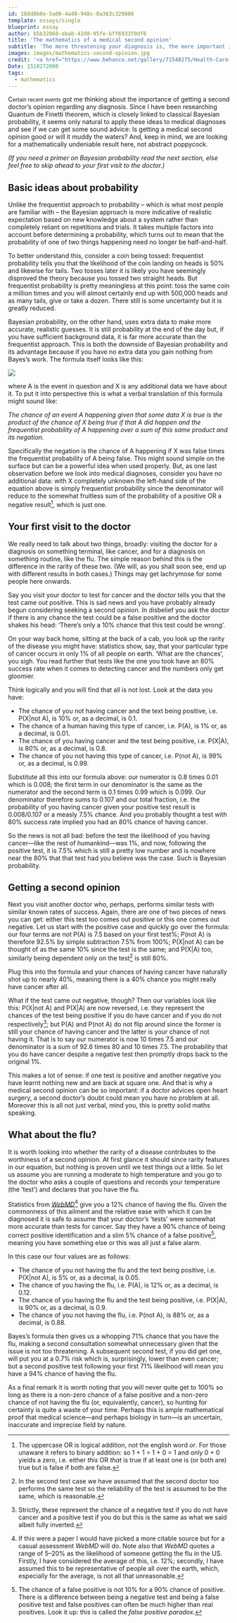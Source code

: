 ```yaml
---
id: 18dd0b0e-5a00-4a40-948c-0a363c329886
template: essays/single
blueprint: essay
author: b5b32860-ebab-42d8-95fe-bff6933f0df6
title: 'The mathematics of a medical second opinion'
subtitle: 'The more threatening your diagnosis is, the more important it becomes to consult a second doctor. Here is the maths to prove it.'
images: images/mathematics-second-opinion.jpg
credit: '<a href="https://www.behance.net/gallery/71548275/Health-Care-in-America-Commonwealth-Fund">Maggie Chiang</a>'
Date: 1510272000
tags:
  - mathematics
---
```

C<small>ertain recent events</small> got me thinking about the importance of getting a second doctor’s opinion regarding any diagnosis. Since I have been researching Quantum de Finetti theorem, which is closely linked to classical Bayesian probability, it seems only natural to apply these ideas to medical diagnoses and see if we can get some sound advice: Is getting a medical second opinion good or will it muddy the waters? And, keep in mind, we are looking for a mathematically undeniable result here, not abstract poppycock.

*(If you need a primer on Bayesian probability read the next section, else feel free to skip ahead to your first visit to the doctor.)*

## Basic ideas about probability

Unlike the frequentist approach to probability – which is what most people are familiar with – the Bayesian approach is more indicative of realistic expectation based on new knowledge about a system rather than completely reliant on repetitions and trials. It takes multiple factors into account before determining a probability, which turns out to mean that the probability of one of two things happening need no longer be half-and-half.

To better understand this, consider a coin being tossed: frequentist probability tells you that the likelihood of the coin landing on heads is 50% and likewise for tails. Two tosses later it is likely you have seemingly disproved the theory because you tossed two straight heads. But frequentist probability is pretty meaningless at this point: toss the same coin a million times and you will almost certainly end up with 500,000 heads and as many tails, give or take a dozen. There still is some uncertainty but it is greatly reduced.

Bayesian probability, on the other hand, uses extra data to make more accurate, realistic guesses. It is still probability at the end of the day but, if you have sufficient background data, it is far more accurate than the frequentist approach. This is both the downside of Bayesian probability and its advantage because if you have no extra data you gain nothing from Bayes’s work. The formula itself looks like this:

<img src="/bayes-probability.png" class="invert">

where A is the event in question and X is any additional data we have about it. To put it into perspective this is what a verbal translation of this formula might sound like:

*The chance of an event A happening given that some data X is true is the product of the chance of X being true if that A did happen and the frequentist probability of A happening over a sum of this same product and its negation.*

Specifically the negation is the chance of A happening if X was false times the frequentist probability of A being false. This might sound simple on the surface but can be a powerful idea when used properly. But, as one last observation before we look into medical diagnoses, consider you have no additional data: with X completely unknown the left-hand side of the equation above is simply frequentist probability since the denominator will reduce to the somewhat fruitless sum of the probability of a positive OR a negative result[^1], which is just one.

[^1]: The uppercase OR is logical addition, not the english word *or*. For those unaware it refers to binary addition: so 1 + 1 = 1 + 0 = 1 and only  0 + 0 yields a zero, i.e. either *this* OR *that* is true if at least one is (or both are) true but is false if both are false.

## Your first visit to the doctor

We really need to talk about two things, broadly: visiting the doctor for a diagnosis on something terminal, like cancer, and for a diagnosis on something routine, like the flu. The simple reason behind this is the difference in the rarity of these two. (We will, as you shall soon see, end up with different results in both cases.) Things may get lachrymose for some people here onwards.

Say you visit your doctor to test for cancer and the doctor tells you that the test came out positive. This is sad news and you have probably already begun considering seeking a second opinion. In disbelief you ask the doctor if there is any chance the test could be a false positive and the doctor shakes his head: ‘There’s only a 10% chance that this test could be wrong’.

On your way back home, sitting at the back of a cab, you look up the rarity of the disease you might have: statistics show, say, that your particular type of cancer occurs in only 1% of all people on earth. ‘What are the chances’, you sigh. You read further that tests like the one you took have an 80% success rate when it comes to detecting cancer and the numbers only get gloomier.

Think logically and you will find that all is not lost. Look at the data you have:

- The chance of you not having cancer and the text being positive, i.e. P(X|not A), is 10% or, as a decimal, is 0.1.
- The chance of a human having this type of cancer, i.e. P(A), is 1% or, as a decimal, is 0.01.
- The chance of you having cancer and the test being positive, i.e. P(X|A), is 80% or, as a decimal, is 0.8.
- The chance of you not having this type of cancer, i.e. P(not A), is 99% or, as a decimal, is 0.99.

Substitute all this into our formula above: our numerator is 0.8 times 0.01 which is 0.008; the first term in our denominator is the same as the numerator and the second term is 0.1 times 0.99 which is 0.099. Our denominator therefore sums to 0.107 and our total fraction, i.e. the probability of you having cancer given your positive test result is 0.008/0.107 or a measly 7.5% chance. And you probably thought a test with 80% success rate implied you had an 80% chance of having cancer.

So the news is not all bad: before the test the likelihood of you having cancer—like the rest of humankind—was 1%, and now, following the positive test, it is 7.5% which is still a pretty low number and is nowhere near the 80% that that test had you believe was the case. Such is Bayesian probability.

## Getting a second opinion

Next you visit another doctor who, perhaps, performs similar tests with similar known rates of success. Again, there are one of two pieces of news you can get: either this test too comes out positive or this one comes out negative. Let us start with the positive case and quickly go over the formula: our four terms are not P(A) is 7.5 based on your first test%; P(not A) is therefore 92.5% by simple subtraction 7.5% from 100%; P(X|not A) can be thought of as the same 10% since the test is the same; and P(X|A) too, similarly being dependent only on the test[^2] is still 80%.

[^2]: In the second test case we have assumed that the second doctor too performs the same test so the reliability of the test is assumed to be the same, which is reasonable.

Plug this into the formula and your chances of having cancer have naturally shot up to nearly 40%, meaning there is a 40% chance you might really have cancer after all.

What if the test came out negative, though? Then our variables look like this: P(X|not A) and P(X|A) are now reversed, i.e. they represent the chances of the test being positive if you do have cancer and if you do not respectively[^3]; but P(A) and P(not A) do not flip around since the former is still your chance of having cancer and the latter is your chance of not having it. That is to say our numerator is now 10 times 7.5 and our denominator is a sum of 92.6 times 80 and 10 times 7.5. The probability that you do have cancer despite a negative test then promptly drops back to the original 1%.

[^3]: Strictly, these represent the chance of a negative test if you do not have cancer and a positive test if you do but this is the same as what we said albeit fully inverted.

This makes a lot of sense: if one test is positive and another negative you have learnt nothing new and are back at square one. And that is why a medical second opinion can be so important: if a doctor advices open heart surgery, a second doctor’s doubt could mean you have no problem at all. Moreover this is all not just verbal, mind you, this is pretty solid maths speaking.

## What about the flu?

It is worth looking into whether the rarity of a disease contributes to the worthiness of a second opinion. At first glance it should since rarity features in our equation, but nothing is proven until we test things out a little. So let us assume you are running a moderate to high temperature and you go to the doctor who asks a couple of questions and records your temperature (the ‘test’) and declares that you have the flu.

Statistics from [*WebMD*](https://www.webmd.com/cold-and-flu/flu-statistics)[^4] give you a 12% chance of having the flu. Given the commonness of this ailment and the relative ease with which it can be diagnosed it is safe to assume that your doctor’s ‘tests’ were somewhat more accurate than tests for cancer. Say they have a 90% chance of being correct positive identification and a slim 5% chance of a false positive[^5], meaning you have something else or this was all just a false alarm.

[^4]: If this were a paper I would have picked a more citable source but for a casual assessment *WebMD* will do. Note also that *WebMD* quotes a range of 5–20% as the likelihood of someone getting the flu in the US. Firstly, I have considered the average of this, i.e. 12%; secondly, I have assumed this to be representative of people all over the earth, which, especially for the average, is not all that unreasonable.

[^5]:  The chance of a false positive is not 10% for a 90% chance of positive. There is a difference between being a negative test and being a false positive test and false positives can often be much higher than real positives. Look it up: this is called the *false positive paradox*.

In this case our four values are as follows:

- The chance of you not having the flu and the text being positive, i.e. P(X|not A), is 5% or, as a decimal, is 0.05.
- The chance of you having the flu, i.e. P(A), is 12% or, as a decimal, is 0.12.
- The chance of you having the flu and the test being positive, i.e. P(X|A), is 90% or, as a decimal, is 0.9.
- The chance of you not having the flu, i.e. P(not A), is 88% or, as a decimal, is 0.88.

Bayes’s formula then gives us a whopping 71% chance that you have the flu, making a second consultation somewhat unnecessary given that the issue is not too threatening. A subsequent second test, if you did get one, will put you at a 0.7% risk which is, surprisingly, lower than even cancer; but a second positive test following your first 71% likelihood will mean you have a 94% chance of having the flu.

As a final remark it is worth noting that you will never quite get to 100% so long as there is a non-zero chance of a false positive and a non-zero chance of not having the flu (or, equivalently, cancer), so hunting for certainty is quite a waste of your time. Perhaps this is ample mathematical proof that medical science—and perhaps biology in turn—is an uncertain, inaccurate and imprecise field by nature.
